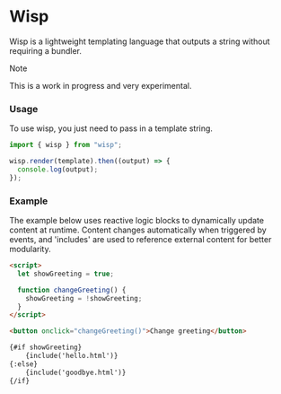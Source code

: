 # Wisp

Wisp is a lightweight templating language that outputs a string without requiring a bundler.

> [!NOTE]
> This is a work in progress and very experimental.

### Usage

To use wisp, you just need to pass in a template string.

```js
import { wisp } from "wisp";

wisp.render(template).then((output) => {
  console.log(output);
});
```

### Example

The example below uses reactive logic blocks to dynamically update content at runtime. Content changes automatically when triggered by events, and 'includes' are used to reference external content for better modularity.

```html
<script>
  let showGreeting = true;

  function changeGreeting() {
    showGreeting = !showGreeting;
  }
</script>

<button onclick="changeGreeting()">Change greeting</button>

{#if showGreeting}
    {include('hello.html')}
{:else}
    {include('goodbye.html')}
{/if}
```
